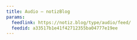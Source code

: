 ```yaml
---
title: Audio – notizBlog
params:
  feedlink: https://notiz.blog/type/audio/feed/
  feedid: a33517b1e41f42712355ba04777e19ee
---
```

